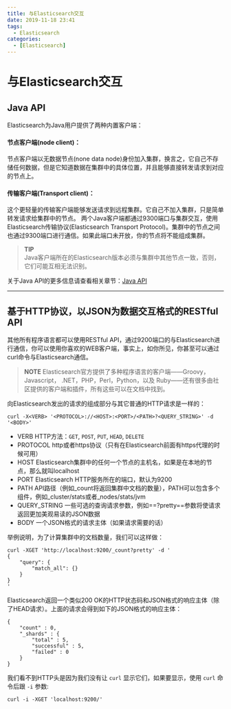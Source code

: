 ```yaml
---
title: 与Elasticsearch交互
date: 2019-11-18 23:41
tags: 
  - Elasticsearch
categories:
  - [Elasticsearch]
---
```


# 与Elasticsearch交互

## Java API
Elasticsearch为Java用户提供了两种内置客户端：

#### 节点客户端(node client)：

节点客户端以无数据节点(none data node)身份加入集群，换言之，它自己不存储任何数据，但是它知道数据在集群中的具体位置，并且能够直接转发请求到对应的节点上。

#### 传输客户端(Transport client)：
这个更轻量的传输客户端能够发送请求到远程集群。它自己不加入集群，只是简单转发请求给集群中的节点。
两个Java客户端都通过9300端口与集群交互，使用Elasticsearch传输协议(Elasticsearch Transport Protocol)。集群中的节点之间也通过9300端口进行通信。如果此端口未开放，你的节点将不能组成集群。

>**TIP**  
>Java客户端所在的Elasticsearch版本必须与集群中其他节点一致，否则，它们可能互相无法识别。


关于Java API的更多信息请查看相关章节：[Java API](https://www.elastic.co/guide/index.html)

---

## 基于HTTP协议，以JSON为数据交互格式的RESTful API

其他所有程序语言都可以使用RESTful API，通过9200端口的与Elasticsearch进行通信，你可以使用你喜欢的WEB客户端，事实上，如你所见，你甚至可以通过curl命令与Elasticsearch通信。

>**NOTE** 
>Elasticsearch官方提供了多种程序语言的客户端——Groovy，Javascript， .NET，PHP，Perl，Python，以及 Ruby——还有很多由社区提供的客户端和插件，所有这些可以在文档中找到。

向Elasticsearch发出的请求的组成部分与其它普通的HTTP请求是一样的：
```
curl -X<VERB> '<PROTOCOL>://<HOST>:<PORT>/<PATH>?<QUERY_STRING>' -d '<BODY>'
```
- VERB HTTP方法：`GET`, `POST`, `PUT`, `HEAD`, `DELETE`  
- PROTOCOL http或者https协议（只有在Elasticsearch前面有https代理的时候可用）
- HOST Elasticsearch集群中的任何一个节点的主机名，如果是在本地的节点，那么就叫localhost
- PORT Elasticsearch HTTP服务所在的端口，默认为9200
- PATH API路径（例如_count将返回集群中文档的数量），PATH可以包含多个组件，例如_cluster/stats或者_nodes/stats/jvm
- QUERY_STRING 一些可选的查询请求参数，例如==?pretty==参数将使请求返回更加美观易读的JSON数据
- BODY 一个JSON格式的请求主体（如果请求需要的话）

举例说明，为了计算集群中的文档数量，我们可以这样做：

```
curl -XGET 'http://localhost:9200/_count?pretty' -d '
{
    "query": {
        "match_all": {}
    }
}
'
```
Elasticsearch返回一个类似200 OK的HTTP状态码和JSON格式的响应主体（除了HEAD请求）。上面的请求会得到如下的JSON格式的响应主体：
```
{
    "count" : 0,
    "_shards" : {
        "total" : 5,
        "successful" : 5,
        "failed" : 0
    }
}
```

我们看不到HTTP头是因为我们没有让 `curl` 显示它们，如果要显示，使用 `curl` 命令后跟 `-i` 参数:
```
curl -i -XGET 'localhost:9200/'
```
